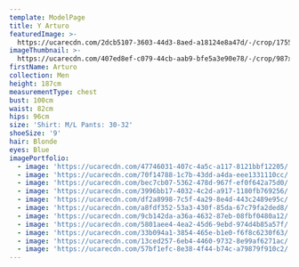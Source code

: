 ```yaml
---
template: ModelPage
title: Y Arturo
featuredImage: >-
  https://ucarecdn.com/2dcb5107-3603-44d3-8aed-a18124e8a47d/-/crop/1755x1016/0,0/-/preview/
imageThumbnail: >-
  https://ucarecdn.com/407ed8ef-c079-44cb-aab9-bfe5a3e90e78/-/crop/987x1417/371,0/-/preview/
firstName: Arturo
collection: Men
height: 187cm
measurementType: chest
bust: 100cm
waist: 82cm
hips: 96cm
size: 'Shirt: M/L Pants: 30-32'
shoeSize: '9'
hair: Blonde
eyes: Blue
imagePortfolio:
  - image: 'https://ucarecdn.com/47746031-407c-4a5c-a117-8121bbf12205/'
  - image: 'https://ucarecdn.com/70f14788-1c7b-43dd-a4da-eee1331110cc/'
  - image: 'https://ucarecdn.com/bec7cb07-5362-478d-967f-ef0f642a75d0/'
  - image: 'https://ucarecdn.com/3996bb17-4032-4c2d-a917-1180fb769256/'
  - image: 'https://ucarecdn.com/df2a8998-7c5f-4a29-8e4d-443c2489e95c/'
  - image: 'https://ucarecdn.com/a8fdf352-53a3-430f-85da-67c79fa2ded8/'
  - image: 'https://ucarecdn.com/9cb142da-a36a-4632-87eb-08fbf0480a12/'
  - image: 'https://ucarecdn.com/5801aee4-4ea2-45d6-9ebd-974d4b85a57f/'
  - image: 'https://ucarecdn.com/33b094a1-3854-465e-b1e0-f6f8c6230f63/'
  - image: 'https://ucarecdn.com/13ced257-6eb4-4460-9732-8e99af6271ac/'
  - image: 'https://ucarecdn.com/57bf1efc-8e38-4f44-b74c-a79879f910c2/'
---
```


